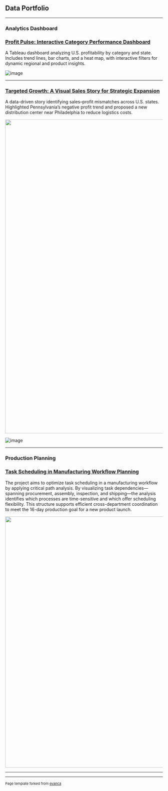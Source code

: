 ## Data Portfolio

---

### Analytics Dashboard

### [Profit Pulse: Interactive Category Performance Dashboard](/project1)


A Tableau dashboard analyzing U.S. profitability by category and state. Includes trend lines, bar charts, and a heat map, with interactive filters for dynamic regional and product insights.


![image](https://github.com/user-attachments/assets/d4da06cf-9dfe-442c-ab11-09129c321d25)


---
### [Targeted Growth: A Visual Sales Story for Strategic Expansion](/project2)


A data-driven story identifying sales–profit mismatches across U.S. states. Highlighted Pennsylvania’s negative profit trend and proposed a new distribution center near Philadelphia to reduce logistics costs.

<div align="center">
  <img src="https://github.com/user-attachments/assets/0edf0df1-f082-4add-b010-40b382bce8a5" width="1000" />
</div>

![image](https://github.com/user-attachments/assets/ee049130-a06e-4d67-a6c8-56e2c1975312)


---

### Production Planning

### [Task Scheduling in Manufacturing Workflow Planning](/project3)


The project aims to optimize task scheduling in a manufacturing workflow by applying critical path analysis. By visualizing task dependencies—spanning procurement, assembly, inspection, and shipping—the analysis identifies which processes are time-sensitive and which offer scheduling flexibility. This structure supports efficient cross-department coordination to meet the 16-day production goal for a new product launch.

<div align="center">
  <img src="https://github.com/user-attachments/assets/a3765e69-e1a7-41ef-a712-f6dd8045ccea" width="800" />
</div>

---




---
<p style="font-size:11px">Page template forked from <a href="https://github.com/evanca/quick-portfolio">evanca</a></p>
<!-- Remove above link if you don't want to attibute -->
